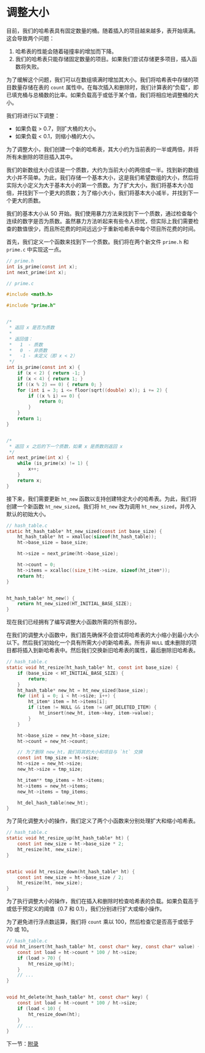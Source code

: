 # 调整大小

目前，我们的哈希表具有固定数量的桶。随着插入的项目越来越多，表开始填满。这会导致两个问题：

1. 哈希表的性能会随着碰撞率的增加而下降。
2. 我们的哈希表只能存储固定数量的项目。如果我们尝试存储更多项目，插入函数将失败。

为了缓解这个问题，我们可以在数组填满时增加其大小。我们将哈希表中存储的项目数量存储在表的 `count` 属性中。在每次插入和删除时，我们计算表的“负载”，即已填充桶与总桶数的比率。如果负载高于或低于某个值，我们将相应地调整桶的大小。

我们将进行以下调整：

- 如果负载 > 0.7，则扩大桶的大小。
- 如果负载 < 0.1，则缩小桶的大小。

为了调整大小，我们创建一个新的哈希表，其大小约为当前表的一半或两倍，并将所有未删除的项目插入其中。

我们的新数组大小应该是一个质数，大约为当前大小的两倍或一半。找到新的数组大小并不简单。为此，我们存储一个基本大小，这是我们希望数组的大小，然后将实际大小定义为大于基本大小的第一个质数。为了扩大大小，我们将基本大小加倍，并找到下一个更大的质数；为了缩小大小，我们将基本大小减半，并找到下一个更大的质数。

我们的基本大小从 50 开始。我们使用暴力方法来找到下一个质数，通过检查每个连续的数字是否为质数。虽然暴力方法听起来有些令人担忧，但实际上我们需要检查的数值很少，而且所花费的时间远远少于重新哈希表中每个项目所花费的时间。

首先，我们定义一个函数来找到下一个质数。我们将在两个新文件 `prime.h` 和 `prime.c` 中实现这一点。

```c
// prime.h
int is_prime(const int x);
int next_prime(int x);
```

```c
// prime.c

#include <math.h>

#include "prime.h"


/*
 * 返回 x 是否为质数
 *
 * 返回值：
 *   1  - 质数
 *   0  - 非质数
 *   -1 - 未定义（即 x < 2）
 */
int is_prime(const int x) {
    if (x < 2) { return -1; }
    if (x < 4) { return 1; }
    if ((x % 2) == 0) { return 0; }
    for (int i = 3; i <= floor(sqrt((double) x)); i += 2) {
        if ((x % i) == 0) {
            return 0;
        }
    }
    return 1;
}


/*
 * 返回 x 之后的下一个质数，如果 x 是质数则返回 x
 */
int next_prime(int x) {
    while (is_prime(x) != 1) {
        x++;
    }
    return x;
}
```

接下来，我们需要更新 `ht_new` 函数以支持创建特定大小的哈希表。为此，我们将创建一个新函数 `ht_new_sized`。我们将 `ht_new` 改为调用 `ht_new_sized`，并传入默认的初始大小。

```c
// hash_table.c
static ht_hash_table* ht_new_sized(const int base_size) {
    ht_hash_table* ht = xmalloc(sizeof(ht_hash_table));
    ht->base_size = base_size;

    ht->size = next_prime(ht->base_size);

    ht->count = 0;
    ht->items = xcalloc((size_t)ht->size, sizeof(ht_item*));
    return ht;
}


ht_hash_table* ht_new() {
    return ht_new_sized(HT_INITIAL_BASE_SIZE);
}
```

现在我们已经拥有了编写调整大小函数所需的所有部分。

在我们的调整大小函数中，我们首先确保不会尝试将哈希表的大小缩小到最小大小以下。然后我们初始化一个具有所需大小的新哈希表。所有非 `NULL` 或未删除的项目都将插入到新哈希表中。然后我们交换新旧哈希表的属性，最后删除旧哈希表。

```c
// hash_table.c
static void ht_resize(ht_hash_table* ht, const int base_size) {
    if (base_size < HT_INITIAL_BASE_SIZE) {
        return;
    }
    ht_hash_table* new_ht = ht_new_sized(base_size);
    for (int i = 0; i < ht->size; i++) {
        ht_item* item = ht->items[i];
        if (item != NULL && item != &HT_DELETED_ITEM) {
            ht_insert(new_ht, item->key, item->value);
        }
    }

    ht->base_size = new_ht->base_size;
    ht->count = new_ht->count;

    // 为了删除 new_ht，我们将其的大小和项目与 `ht` 交换  
    const int tmp_size = ht->size;
    ht->size = new_ht->size;
    new_ht->size = tmp_size;

    ht_item** tmp_items = ht->items;
    ht->items = new_ht->items;
    new_ht->items = tmp_items;

    ht_del_hash_table(new_ht);
}
```

为了简化调整大小的操作，我们定义了两个小函数来分别处理扩大和缩小哈希表。

```c
// hash_table.c
static void ht_resize_up(ht_hash_table* ht) {
    const int new_size = ht->base_size * 2;
    ht_resize(ht, new_size);
}


static void ht_resize_down(ht_hash_table* ht) {
    const int new_size = ht->base_size / 2;
    ht_resize(ht, new_size);
}
```

为了执行调整大小的操作，我们在插入和删除时检查哈希表的负载。如果负载高于或低于预定义的阈值（0.7 和 0.1），我们分别进行扩大或缩小操作。

为了避免进行浮点数运算，我们将 `count` 乘以 100，然后检查它是否高于或低于 70 或 10。

```c
// hash_table.c
void ht_insert(ht_hash_table* ht, const char* key, const char* value) {
    const int load = ht->count * 100 / ht->size;
    if (load > 70) {
        ht_resize_up(ht);
    }
    // ...
}


void ht_delete(ht_hash_table* ht, const char* key) {
    const int load = ht->count * 100 / ht->size;
    if (load < 10) {
        ht_resize_down(ht);
    }
    // ...
}
```

下一节：[附录](../07-appendix/README_ZH.md)  